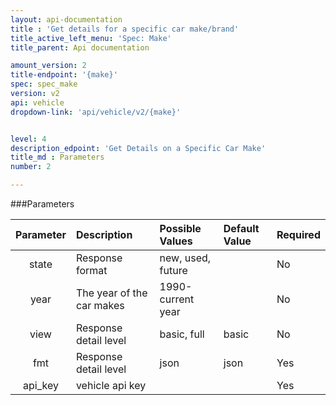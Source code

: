 ```yaml
---
layout: api-documentation
title : 'Get details for a specific car make/brand'
title_active_left_menu: 'Spec: Make'
title_parent: Api documentation

amount_version: 2
title-endpoint: '{make}'
spec: spec_make
version: v2
api: vehicle
dropdown-link: 'api/vehicle/v2/{make}'


level: 4
description_edpoint: 'Get Details on a Specific Car Make'
title_md : Parameters
number: 2

---
```


###Parameters

| Parameter  	| Description                | Possible Values   | Default Value | Required |
|:-------------:|:---------------------------|:----------------- |:------------- |:-------- |
| state			| Response format            | new, used, future | 	             | No       |
| year       	| The year of the car makes	 | 1990-current year |               | No       |
| view			| Response detail level      | basic, full       | basic         | No       |
| fmt			| Response detail level      | json              | json          | Yes      |
| api_key    	| vehicle api key            |                   |               | Yes      |